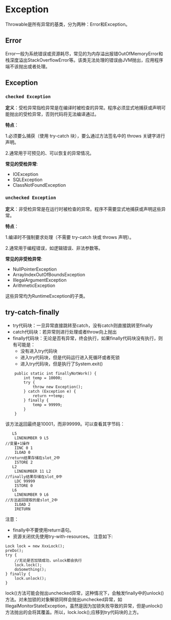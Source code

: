 # Exception

Throwable是所有异常的基类，分为两种：Error和Exception。

## Error
Error一般为系统错误或资源耗尽，常见的为内存溢出报错OutOfMemoryError和栈深度溢出StackOverflowError等。该类无法处理的错误由JVM抛出，应用程序端不该抛出或者处理。

## Exception
### ```checked Exception```

**定义**：受检异常指检异常是在编译时被检查的异常。程序必须显式地捕获或声明可能抛出的受检异常，否则代码将无法编译通过。

**特点**：

1.必须要么捕获（使用 try-catch 块），要么通过方法签名中的 throws 关键字进行声明。

2.通常用于可预见的、可以恢复的异常情况。
  
**常见的受检异常**: 
- IOException
- SQLException
- ClassNotFoundException

### ```unchecked Exception```

**定义**：非受检异常是在运行时被检查的异常。程序不需要显式地捕获或声明这些异常。

**特点**：

1.编译时不强制要求处理（不需要 try-catch 块或 throws 声明）。

2.通常用于编程错误，如逻辑错误、非法参数等。
 
**常见的非受检异常**: 
- NullPointerException
- ArrayIndexOutOfBoundsException
- IllegalArgumentException
- ArithmeticException
  
这些异常均为RuntimeException的子类。

## try-catch-finally
- try代码块：一旦异常直接跳转至catch，没有catch则直接跳转至finally
- catch代码块：若异常则进行处理或者throw向上抛出
- finally代码块：无论是否有异常，终会执行，如果finally代码块没有执行，则有可能是：
	- 没有进入try代码块
	- 进入try代码块，但是代码运行进入死循环或者死锁
	- 进入try代码块，但是执行了System.exit()
```
    public static int finallyNotWork() {
        int temp = 10000;
        try {
            throw new Exception();
        } catch (Exception e) {
            return ++temp;
        } finally {
            temp = 99999;
        }
    }
```
该方法返回最终是10001，而非99999。可以查看其字节码：
```
   L5
    LINENUMBER 9 L5
//变量+1操作
    IINC 0 1
    ILOAD 0
//return结果存储在slot_2中
    ISTORE 2
   L2
    LINENUMBER 11 L2
//finally结果存储在slot_0中
    LDC 99999
    ISTORE 0
   L6
    LINENUMBER 9 L6
//方法返回提取的是slot_2中
    ILOAD 2
    IRETURN
```
注意：
- finally中不要使用return语句。
- 资源关闭优先使用try-with-resources。
注意如下:
```
Lock lock = new XxxLock();
preDo();
try {
	//无论是否加锁成功，unlock都会执行
	lock.lock();
	doSomething();
} finally {
	lock.unlock();
}
```
lock()方法可能会抛出unchecked异常，这种情况下，会触发finally中的unlock()方法。对未加锁的对象解锁同样会抛出unchecked异常，如IllegalMonitorStateException，虽然是因为加锁失败导致的异常，但是unlock()方法抛出的会将其覆盖。所以，lock.lock();应移到try代码块的上方。
